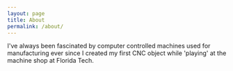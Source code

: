 ```yaml
---
layout: page
title: About
permalink: /about/
---
```

I've always been fascinated by computer controlled machines used for manufacturing ever since I created my first CNC object while 'playing' at the machine shop at Florida Tech.